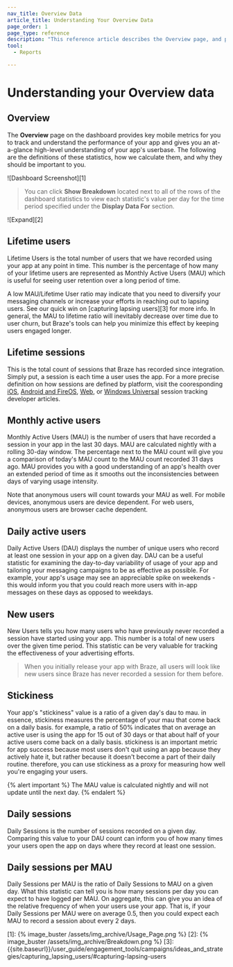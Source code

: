 ```yaml
---
nav_title: Overview Data
article_title: Understanding Your Overview Data
page_order: 1
page_type: reference
description: "This reference article describes the Overview page, and provides definitions for statistics available on this page."
tool: 
  - Reports

---
```


# Understanding your Overview data

## Overview

The **Overview** page on the dashboard provides key mobile metrics for you to track and understand the performance of your app and gives you an at-a-glance high-level understanding of your app's userbase. The following are the definitions of these statistics, how we calculate them, and why they should be important to you.

![Dashboard Screenshot][1]

> You can click **Show Breakdown** located next to all of the rows of the dashboard statistics to view each statistic's value per day for the time period specified under the **Display Data For** section.

![Expand][2]

## Lifetime users

Lifetime Users is the total number of users that we have recorded using your app at any point in time. This number is the percentage of how many of your lifetime users are represented as Monthly Active Users (MAU) which is useful for seeing user retention over a long period of time.

A low MAU/Lifetime User ratio may indicate that you need to diversify your messaging channels or increase your efforts in reaching out to lapsing users. See our quick win on [capturing lapsing users][3] for more info. In general, the MAU to lifetime ratio will inevitably decrease over time due to user churn, but Braze's tools can help you minimize this effect by keeping users engaged longer.

## Lifetime sessions

This is the total count of sessions that Braze has recorded since integration. Simply put, a session is each time a user uses the app. For a more precise definition on how sessions are defined by platform, visit the cooresponding 
[iOS]({{site.baseurl}}/developer_guide/platform_integration_guides/ios/analytics/tracking_sessions/#session-tracking), [Android and FireOS]({{site.baseurl}}/developer_guide/platform_integration_guides/android/analytics/tracking_sessions/), [Web]({{site.baseurl}}/developer_guide/platform_integration_guides/web/analytics/tracking_sessions/), or [Windows Universal]({{site.baseurl}}/developer_guide/platform_integration_guides/windows_universal/analytics/tracking_sessions/) session tracking developer articles.

## Monthly active users

Monthly Active Users (MAU) is the number of users that have recorded a session in your app in the last 30 days. MAU are calculated nightly with a rolling 30-day window. The percentage next to the MAU count will give you a comparison of today's MAU count to the MAU count recorded 31 days ago. MAU provides you with a good understanding of an app's health over an extended period of time as it smooths out the inconsistencies between days of varying usage intensity.

Note that anonymous users will count towards your MAU as well. For mobile devices, anonymous users are device dependent. For web users, anonymous users are browser cache dependent.

## Daily active users

Daily Active Users (DAU) displays the number of unique users who record at least one session in your app on a given day. DAU can be a useful statistic for examining the day-to-day variability of usage of your app and tailoring your messaging campaigns to be as effective as possible. For example, your app's usage may see an appreciable spike on weekends - this would inform you that you could reach more users with in-app messages on these days as opposed to weekdays.

## New users

New Users tells you how many users who have previously never recorded a session have started using your app. This number is a total of new users over the given time period. This statistic can be very valuable for tracking the effectiveness of your advertising efforts.

>  When you initially release your app with Braze, all users will look like new users since Braze has never recorded a session for them before.

## Stickiness

Your app's "stickiness" value is a ratio of a given day's dau to mau. in essence, stickiness measures the percentage of your mau that come back on a daily basis. for example, a ratio of 50% indicates that on average an active user is using the app for 15 out of 30 days or that about half of your active users come back on a daily basis. stickiness is an important metric for app success because most users don't quit using an app because they actively hate it, but rather because it doesn't become a part of their daily routine. therefore, you can use stickiness as a proxy for measuring how well you're engaging your users. 

{% alert important %}
The MAU value is calculated nightly and will not update until the next day.
{% endalert %}

## Daily sessions

Daily Sessions is the number of sessions recorded on a given day. Comparing this value to your DAU count can inform you of how many times your users open the app on days where they record at least one session.

## Daily sessions per MAU

Daily Sessions per MAU is the ratio of Daily Sessions to MAU on a given day. What this statistic can tell you is how many sessions per day you can expect to have logged per MAU. On aggregate, this can give you an idea of the relative frequency of when your users use your app. That is, if your Daily Sessions per MAU were on average 0.5, then you could expect each MAU to record a session about every 2 days.  

[1]: {% image_buster /assets/img_archive/Usage_Page.png %}
[2]: {% image_buster /assets/img_archive/Breakdown.png %}
[3]: {{site.baseurl}}/user_guide/engagement_tools/campaigns/ideas_and_strategies/capturing_lapsing_users/#capturing-lapsing-users
